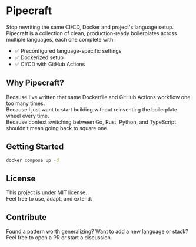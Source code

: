 # Pipecraft
Stop rewriting the same CI/CD, Docker and project's language setup.  
Pipecraft is a collection of clean, production-ready boilerplates across multiple languages, each one complete with:
- ✅ Preconfigured language-specific settings
- ✅ Dockerized setup
- ✅ CI/CD with GitHub Actions

## Why Pipecraft?
Because I've written that same Dockerfile and GitHub Actions workflow one too many times.  
Because I just want to start building without reinventing the boilerplate wheel every time.  
Because context switching between Go, Rust, Python, and TypeScript shouldn’t mean going back to square one.  

## Getting Started
```sh
docker compose up -d
```

## License
This project is under MIT license.  
Feel free to use, adapt, and extend.

## Contribute
Found a pattern worth generalizing? Want to add a new language or stack?  
Feel free to open a PR or start a discussion.
